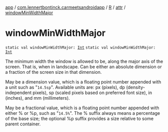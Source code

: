 [app](../../../index.md) / [com.lennertbontinck.carmeetsandroidapp](../../index.md) / [R](../index.md) / [attr](index.md) / [windowMinWidthMajor](./window-min-width-major.md)

# windowMinWidthMajor

`static val windowMinWidthMajor: `[`Int`](https://kotlinlang.org/api/latest/jvm/stdlib/kotlin/-int/index.html)
`static val windowMinWidthMajor: `[`Int`](https://kotlinlang.org/api/latest/jvm/stdlib/kotlin/-int/index.html)

The minimum width the window is allowed to be, along the major axis of the screen. That is, when in landscape. Can be either an absolute dimension or a fraction of the screen size in that dimension.

May be a dimension value, which is a floating point number appended with a unit such as "`14.5sp`". Available units are: px (pixels), dp (density-independent pixels), sp (scaled pixels based on preferred font size), in (inches), and mm (millimeters).

May be a fractional value, which is a floating point number appended with either % or %p, such as "`14.5%`". The % suffix always means a percentage of the base size; the optional %p suffix provides a size relative to some parent container.

